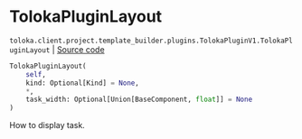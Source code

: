 # TolokaPluginLayout
`toloka.client.project.template_builder.plugins.TolokaPluginV1.TolokaPluginLayout` | [Source code](https://github.com/Toloka/toloka-kit/blob/v1.0.1/src/client/project/template_builder/plugins.py#L188)

```python
TolokaPluginLayout(
    self,
    kind: Optional[Kind] = None,
    *,
    task_width: Optional[Union[BaseComponent, float]] = None
)
```

How to display task.

